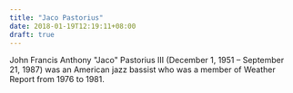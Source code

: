 ```yaml
---
title: "Jaco Pastorius"
date: 2018-01-19T12:19:11+08:00
draft: true
---
```


John Francis Anthony "Jaco" Pastorius III (December 1, 1951 – September 21, 1987) was an American jazz bassist who was a member of Weather Report from 1976 to 1981.
